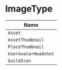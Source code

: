 # ImageType

| Name   |
| ------ |
| `Asset`	  |
| `AssetThumbnail` |
| `PlaceThumbnail` |
| `UserAvatarHeadshot` |
| `GuildIcon` |
